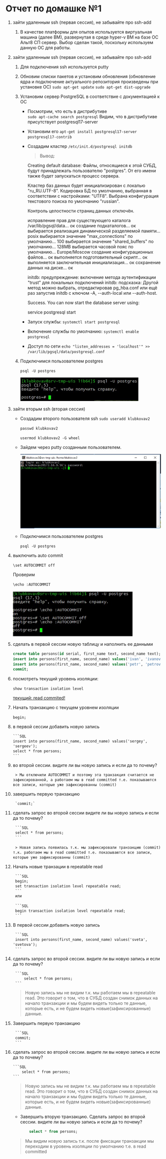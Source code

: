 # Отчет по домашке №1
1. зайти удаленным ssh (первая сессия), не забывайте про ssh-add
    1. В качестве платформы для опытов используется виртуальная машина (далее ВМ), развернутая в среде hyper-v
    ВМ на базе ОС Альт8 СП сервер. Выбор сделан такой, поскольку используем данную ОС для работы.
1. зайти удаленным ssh (первая сессия), не забывайте про ssh-add
    1. Для подключения ssh используется putty 
    1. Обновим списки пакетов и установим обновления (обновление ядра и подключение актуального репозитория произведены при установке ОС)
        ```sudo apt-get update``` 
        ```sudo apt-get dist-upgrade```
    1. Установим сервер PostgreSQL в соответствие с документацией к ОС
        * Посмотрим, что есть в дистрибутиве  
            ```sudo apt-cache search postgresql```
        Видим, что в дистрибутиве присутствует postgresql17-server
        * Установим его
            ```apt-get install postgresql17-server  postgresql17-contrib```
        * Создадим кластер 
            ```/etc/init.d/postgresql initdb```
            > Вывод:
           
            Creating default database:
            Файлы, относящиеся к этой СУБД, будут принадлежать пользователю "postgres".
            От его имени также будет запускаться процесс сервера.

            Кластер баз данных будет инициализирован с локалью "ru_RU.UTF-8".
            Кодировка БД по умолчанию, выбранная в соответствии с настройками: "UTF8".
            Выбрана конфигурация текстового поиска по умолчанию "russian".

            Контроль целостности страниц данных отключён.

            исправление прав для существующего каталога /var/lib/pgsql/data... ок
            создание подкаталогов... ок
            выбирается реализация динамической разделяемой памяти... posix
            выбирается значение "max_connections" по умолчанию... 100
            выбирается значение "shared_buffers" по умолчанию... 128MB
            выбирается часовой пояс по умолчанию... Europe/Moscow
            создание конфигурационных файлов... ок
            выполняется подготовительный скрипт... ок
            выполняется заключительная инициализация... ок
            сохранение данных на диске... ок

            initdb: предупреждение: включение метода аутентификации "trust" для локальных подключений
            initdb: подсказка: Другой метод можно выбрать, отредактировав pg_hba.conf или ещё раз запустив initdb с ключом -A, --auth-local или --auth-host.

            Success. You can now start the database server using:

            service postgresql start
        * Запуск службы:
            `systemctl start postgresql`
        * Включение службы по умолчанию:
            `systemctl enable postgresql`
        * Доступ по сети
            `echo "listen_addresses = 'localhost'" >> /var/lib/pgsql/data/postgresql.conf`
    1. Подключимся пользователем postgres

        `psql -U postgres`
    
        ![Мы в консоли 1](../img/psql_u_postgres.jpg)
1. зайти вторым ssh (вторая сессия)

    * Создадим второго пользователя ssh
        `sudo useradd klubkovav2`

        `passwd klubkovav2`

        `usermod klubkovav2 -G wheel`
    * Зайдем через putty созданным пользователем.

        ![Мы в консоли 2](../img/klubkovav2.jpg)
    
    * Подключимся пользователем postgres

        `psql -U postgres`

1. выключить auto commit
    
    `\set AUTOCOMMIT off`

    Проверим

    `\echo :AUTOCOMMIT`

    ![Отключили autocommit](../img/autocommit_off.jpg)

1. сделать в первой сессии новую таблицу и наполнить ее данными

    ```SQL
    create table persons(id serial, first_name text, second_name text); 
    insert into persons(first_name, second_name) values('ivan', 'ivanov'); 
    insert into persons(first_name, second_name) values('petr', 'petrov'); 
    commit;

    ```
1. посмотреть текущий уровень изоляции: 
    
    `show transaction isolation level`

    [текущий: read commited!](../img/level_isolation.jpg)

1. Начать транзакцию с текущем уровнем изоляции

    `begin;`

1.  в первой сессии добавить новую запись 

        ```SQL
        insert into persons(first_name, second_name) values('sergey', 'sergeev'); 
        select * from persons; 
        ```

1. во второй сессии. видите ли вы новую запись и если да то почему?

        > Мы отключили AUTOCOMMIT и поэтому эта транзакция считается не зафиксированной, а работаем мы в read committed т.е. показываются все записи, которые уже зафиксированны (commit)
    
1. завершить первую транзакцию
        
        `commit;` 
1. сделать запрос во второй сессии видите ли вы новую запись и если да то почему?
    
        ```SQL
        select * from persons;
        ```

        > Новая запись появилась т.к. мы зафиксировали транзакцию (commit) т.к. работаем мы в read committed т.е. показываются все записи, которые уже зафиксированны (commit)
    
1. Начать новые транзации в repeatable read
        
        ```SQL
        begin;
        set transaction isolation level repeatable read;
        ```
        или

        ```SQL
        begin transaction isolation level repeatable read;
        ```
1. В первой сессии добавить новую запись 
    
        ```SQL
        insert into persons(first_name, second_name) values('sveta', 'svetova'); 
        ```  
    
1. сделать запрос во второй сессии. видите ли вы новую запись и если да то почему?

        ```SQL
            select * from persons;
        ```
    > Новую запись мы не видим т.к. мы работаем мы в repeatable read. Это говорит о том, что в СУБД создан снимок данных на начало транзакции и мы будем видеть только те данные, которые есть, и не будем видеть новые(зафиксированные) данные.
    
1. Завершить первую транзакцию

        ```SQL
        commit;
        ``` 
    
1.  сделать запрос во второй сессии. видите ли вы новую запись и если да то почему?

        ```SQL
            select * from persons;
        ```

    > Новую запись мы не видим т.к. мы работаем мы в repeatable read. Это говорит о том, что в СУБД создан снимок данных на начало транзакции и мы будем видеть только те данные, которые есть, и не будем видеть новые(зафиксированные) данные.

    * Завершить вторую транзакцию. Cделать запрос во второй сессии. видите ли вы новую запись и если да то почему?

        ```SQL
            select * from persons;
        ```
    > Мы видим новую запись т.к. после фиксации транзакции мы переходим в уровень изоляции по умолчанию т.е. в read committed






